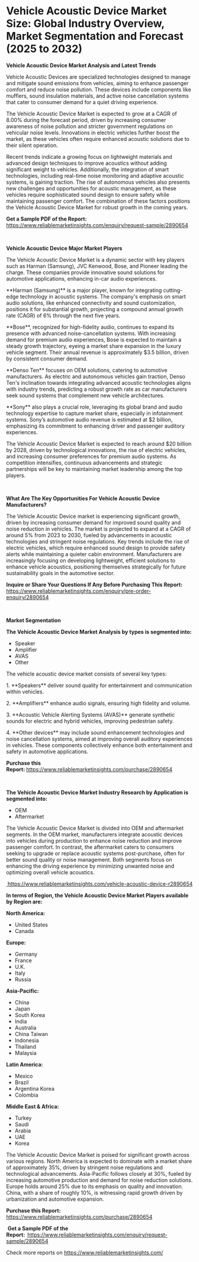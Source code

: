 <p><h1>Vehicle Acoustic Device Market Size: Global Industry Overview, Market Segmentation and Forecast (2025 to 2032)</h1></p><p><strong>Vehicle Acoustic Device Market Analysis and Latest Trends</strong></p>
<p><p>Vehicle Acoustic Devices are specialized technologies designed to manage and mitigate sound emissions from vehicles, aiming to enhance passenger comfort and reduce noise pollution. These devices include components like mufflers, sound insulation materials, and active noise cancellation systems that cater to consumer demand for a quiet driving experience.</p><p>The Vehicle Acoustic Device Market is expected to grow at a CAGR of 8.00% during the forecast period, driven by increasing consumer awareness of noise pollution and stricter government regulations on vehicular noise levels. Innovations in electric vehicles further boost the market, as these vehicles often require enhanced acoustic solutions due to their silent operation.</p><p>Recent trends indicate a growing focus on lightweight materials and advanced design techniques to improve acoustics without adding significant weight to vehicles. Additionally, the integration of smart technologies, including real-time noise monitoring and adaptive acoustic systems, is gaining traction. The rise of autonomous vehicles also presents new challenges and opportunities for acoustic management, as these vehicles require sophisticated sound design to ensure safety while maintaining passenger comfort. The combination of these factors positions the Vehicle Acoustic Device Market for robust growth in the coming years.</p></p>
<p><strong>Get a Sample PDF of the Report:&nbsp;</strong> <a href="https://www.reliablemarketinsights.com/enquiry/request-sample/2890654?utm_campaign=3261&utm_medium=2&utm_source=Github&utm_content=ia&utm_term=14032025&utm_id=vehicle-acoustic-device">https://www.reliablemarketinsights.com/enquiry/request-sample/2890654</a></p>
<p>&nbsp;</p>
<p><strong>Vehicle Acoustic Device Major Market Players</strong></p>
<p><p>The Vehicle Acoustic Device Market is a dynamic sector with key players such as Harman (Samsung), JVC Kenwood, Bose, and Pioneer leading the charge. These companies provide innovative sound solutions for automotive applications, enhancing in-car audio experiences. </p><p>**Harman (Samsung)** is a major player, known for integrating cutting-edge technology in acoustic systems. The company's emphasis on smart audio solutions, like enhanced connectivity and sound customization, positions it for substantial growth, projecting a compound annual growth rate (CAGR) of 6% through the next five years. </p><p>**Bose**, recognized for high-fidelity audio, continues to expand its presence with advanced noise-cancellation systems. With increasing demand for premium audio experiences, Bose is expected to maintain a steady growth trajectory, eyeing a market share expansion in the luxury vehicle segment. Their annual revenue is approximately $3.5 billion, driven by consistent consumer demand.</p><p>**Denso Ten** focuses on OEM solutions, catering to automotive manufacturers. As electric and autonomous vehicles gain traction, Denso Ten's inclination towards integrating advanced acoustic technologies aligns with industry trends, predicting a robust growth rate as car manufacturers seek sound systems that complement new vehicle architectures. </p><p>**Sony** also plays a crucial role, leveraging its global brand and audio technology expertise to capture market share, especially in infotainment systems. Sony’s automotive audio revenue is estimated at $2 billion, emphasizing its commitment to enhancing driver and passenger auditory experiences.</p><p>The Vehicle Acoustic Device Market is expected to reach around $20 billion by 2028, driven by technological innovations, the rise of electric vehicles, and increasing consumer preferences for premium audio systems. As competition intensifies, continuous advancements and strategic partnerships will be key to maintaining market leadership among the top players.</p></p>
<p>&nbsp;</p>
<p><strong>What Are The Key Opportunities For Vehicle Acoustic Device Manufacturers?</strong></p>
<p><p>The Vehicle Acoustic Device market is experiencing significant growth, driven by increasing consumer demand for improved sound quality and noise reduction in vehicles. The market is projected to expand at a CAGR of around 5% from 2023 to 2030, fueled by advancements in acoustic technologies and stringent noise regulations. Key trends include the rise of electric vehicles, which require enhanced sound design to provide safety alerts while maintaining a quieter cabin environment. Manufacturers are increasingly focusing on developing lightweight, efficient solutions to enhance vehicle acoustics, positioning themselves strategically for future sustainability goals in the automotive sector.</p></p>
<p><strong>Inquire or Share Your Questions If Any Before Purchasing This Report:</strong> <a href="https://www.reliablemarketinsights.com/enquiry/pre-order-enquiry/2890654?utm_campaign=3261&utm_medium=2&utm_source=Github&utm_content=ia&utm_term=14032025&utm_id=vehicle-acoustic-device">https://www.reliablemarketinsights.com/enquiry/pre-order-enquiry/2890654</a></p>
<p>&nbsp;</p>
<p><strong>Market Segmentation</strong></p>
<p><strong>The Vehicle Acoustic Device Market Analysis by types is segmented into:</strong></p>
<p><ul><li>Speaker</li><li>Amplifier</li><li>AVAS</li><li>Other</li></ul></p>
<p><p>The vehicle acoustic device market consists of several key types: </p><p>1. **Speakers** deliver sound quality for entertainment and communication within vehicles. </p><p>2. **Amplifiers** enhance audio signals, ensuring high fidelity and volume.</p><p>3. **Acoustic Vehicle Alerting Systems (AVAS)** generate synthetic sounds for electric and hybrid vehicles, improving pedestrian safety. </p><p>4. **Other devices** may include sound enhancement technologies and noise cancellation systems, aimed at improving overall auditory experiences in vehicles. These components collectively enhance both entertainment and safety in automotive applications.</p></p>
<p><strong>Purchase this Report:&nbsp;</strong><a href="https://www.reliablemarketinsights.com/purchase/2890654?utm_campaign=3261&utm_medium=2&utm_source=Github&utm_content=ia&utm_term=14032025&utm_id=vehicle-acoustic-device">https://www.reliablemarketinsights.com/purchase/2890654</a></p>
<p>&nbsp;</p>
<p><strong>The Vehicle Acoustic Device Market Industry Research by Application is segmented into:</strong></p>
<p><ul><li>OEM</li><li>Aftermarket</li></ul></p>
<p><p>The Vehicle Acoustic Device Market is divided into OEM and aftermarket segments. In the OEM market, manufacturers integrate acoustic devices into vehicles during production to enhance noise reduction and improve passenger comfort. In contrast, the aftermarket caters to consumers seeking to upgrade or replace acoustic systems post-purchase, often for better sound quality or noise management. Both segments focus on enhancing the driving experience by minimizing unwanted noise and optimizing overall vehicle acoustics.</p></p>
<p><a href="https://www.reliablemarketinsights.com/vehicle-acoustic-device-r2890654?utm_campaign=3261&utm_medium=2&utm_source=Github&utm_content=ia&utm_term=14032025&utm_id=vehicle-acoustic-device">&nbsp;https://www.reliablemarketinsights.com/vehicle-acoustic-device-r2890654</a></p>
<p><strong>In terms of Region, the Vehicle Acoustic Device Market Players available by Region are:</strong></p>
<p>
    <p> <strong> North America: </strong>
        <ul>
            <li>United States</li>
            <li>Canada</li>
        </ul>
        </p> 
    <p> <strong> Europe: </strong>
        <ul>
            <li>Germany</li>
            <li>France</li>
            <li>U.K.</li>
            <li>Italy</li>
            <li>Russia</li>
        </ul>
        </p> 
    <p> <strong> Asia-Pacific: </strong>
        <ul>
            <li>China</li>
            <li>Japan</li>
            <li>South Korea</li>
            <li>India</li>
            <li>Australia</li>
            <li>China Taiwan</li>
            <li>Indonesia</li>
            <li>Thailand</li>
            <li>Malaysia</li>
        </ul>
        </p> 
    <p> <strong> Latin America: </strong>
        <ul>
            <li>Mexico</li>
            <li>Brazil</li>
            <li>Argentina Korea</li>
            <li>Colombia</li>
        </ul>
        </p> 
    <p> <strong> Middle East & Africa: </strong>
        <ul>
            <li>Turkey</li>
            <li>Saudi</li>
            <li>Arabia</li>
            <li>UAE</li>
            <li>Korea</li>
        </ul>
    </p>
    </p>
<p><p>The Vehicle Acoustic Device Market is poised for significant growth across various regions. North America is expected to dominate with a market share of approximately 35%, driven by stringent noise regulations and technological advancements. Asia-Pacific follows closely at 30%, fueled by increasing automotive production and demand for noise reduction solutions. Europe holds around 25% due to its emphasis on quality and innovation. China, with a share of roughly 10%, is witnessing rapid growth driven by urbanization and automotive expansion.</p></p>
<p><strong>Purchase this Report: </strong><a href="https://www.reliablemarketinsights.com/purchase/2890654?utm_campaign=3261&utm_medium=2&utm_source=Github&utm_content=ia&utm_term=14032025&utm_id=vehicle-acoustic-device">https://www.reliablemarketinsights.com/purchase/2890654</a></p>
<p>&nbsp;<strong>Get a Sample PDF of the Report:&nbsp;&nbsp;</strong><a href="https://www.reliablemarketinsights.com/enquiry/request-sample/2890654?utm_campaign=3261&utm_medium=2&utm_source=Github&utm_content=ia&utm_term=14032025&utm_id=vehicle-acoustic-device">https://www.reliablemarketinsights.com/enquiry/request-sample/2890654</a></p>
<p><strong></strong></p>
<p>Check more reports on <a href="https://www.reliablemarketinsights.com/?utm_campaign=3261&utm_medium=2&utm_source=Github&utm_content=ia&utm_term=14032025&utm_id=vehicle-acoustic-device">https://www.reliablemarketinsights.com/</a></p>